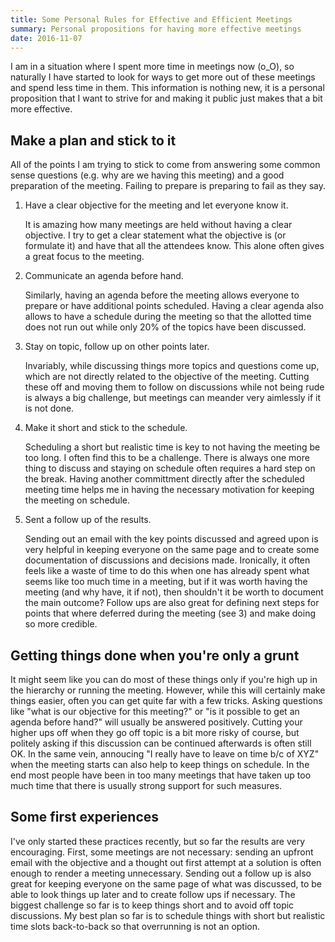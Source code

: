 ```yaml
---
title: Some Personal Rules for Effective and Efficient Meetings
summary: Personal propositions for having more effective meetings
date: 2016-11-07
---
```


I am in a situation where I spent more time in meetings now (o_O), so
naturally I have started to look for ways to get more out of these
meetings and spend less time in them. This information is nothing new,
it is a personal proposition that I want to strive for and making
it public just makes that a bit more effective.

## Make a plan and stick to it

All of the points I am trying to stick to come from answering some
common sense questions (e.g.  why are we having this meeting) and a
good preparation of the meeting. Failing to prepare is preparing to
fail as they say.

  1. Have a clear objective for the meeting and let everyone know it.

     It is amazing how many meetings are held without having a clear
     objective. I try to get a clear statement what the objective
     is (or formulate it) and have that all the attendees know. This
     alone often gives a great focus to the meeting.

  2. Communicate an agenda before hand.

     Similarly, having an agenda before the meeting allows everyone to
     prepare or have additional points scheduled. Having a clear
     agenda also allows to have a schedule during the meeting so that
     the allotted time does not run out while only 20% of the topics
     have been discussed.

  3. Stay on topic, follow up on other points later.

     Invariably, while discussing things more topics and questions
     come up, which are not directly related to the objective of the
     meeting. Cutting these off and moving them to follow on
     discussions while not being rude is always a big challenge, but
     meetings can meander very aimlessly if it is not done.

  4. Make it short and stick to the schedule.

     Scheduling a short but realistic time is key to not having the
     meeting be too long. I often find this to be a challenge. There
     is always one more thing to discuss and staying on schedule often
     requires a hard step on the break. Having another committment
     directly after the scheduled meeting time helps me in having the
     necessary motivation for keeping the meeting on schedule.

  5. Sent a follow up of the results.

     Sending out an email with the key points discussed and agreed
     upon is very helpful in keeping everyone on the same page and to
     create some documentation of discussions and decisions
     made. Ironically, it often feels like a waste of time to do this
     when one has already spent what seems like too much time in a
     meeting, but if it was worth having the meeting (and why have, it
     if not), then shouldn't it be worth to document the main outcome?
     Follow ups are also great for defining next steps for points that
     where deferred during the meeting (see 3) and make doing so more
     credible.


## Getting things done when you're only a grunt

It might seem like you can do most of these things only if you're high
up in the hierarchy or running the meeting. However, while this will
certainly make things easier, often you can get quite far with a few
tricks. Asking questions like "what is our objective for this
meeting?" or "is it possible to get an agenda before hand?"  will
usually be answered positively. Cutting your higher ups off when they
go off topic is a bit more risky of course, but politely asking if
this discussion can be continued afterwards is often still OK. In the
same vein, annoucing "I really have to leave on time b/c of XYZ" when
the meeting starts can also help to keep things on schedule. In the
end most people have been in too many meetings that have taken up too
much time that there is usually strong support for such measures.

## Some first experiences

I've only started these practices recently, but so far the results are
very encouraging. First, some meetings are not necessary: sending an
upfront email with the objective and a thought out first attempt at a
solution is often enough to render a meeting unnecessary. Sending out
a follow up is also great for keeping everyone on the same page of
what was discussed, to be able to look things up later and to create
follow ups if necessary. The biggest challenge so far is to keep
things short and to avoid off topic discussions. My best plan so far
is to schedule things with short but realistic time slots back-to-back
so that overrunning is not an option.
